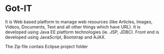# Got-IT
It is Web based platform to manage web resources (like Articles, Images, Videos, Documents, Text and all other things which have URL).
It is developed using Java EE platform technologies (ie. JSP, JDBC). 
Front end is developed using JavaScript, Bootstrap and AJAX.

The Zip file contais Eclipse project folder
